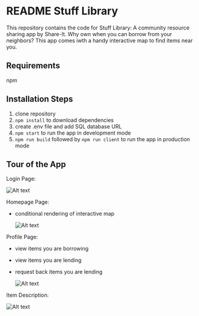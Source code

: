 # README Stuff Library

This repository contains the code for Stuff Library: A community resource sharing app by Share-It. Why own when you can borrow from your neighbors? This app comes iwth a handy interactive map to find items near you. 

## Requirements
npm

## Installation Steps

1. clone repository
2. `npm install` to download dependencies
3. create .env file and add SQL database URL
3. `npm start` to run the app in development mode
4. `npm run build` followed by `npm run client` to run the app in production mode 
## Tour of the App

Login Page: 

<img
  src="/Frontend/Images/login_screenshot.png"
  alt="Alt text"
  title="Optional title"
  style="display: inline-block; margin: 0 auto; max-width: 300px">

Homepage Page: 
- conditional rendering of interactive map

  <img
  src="/Frontend/Images/homepage_screenshot.png"
  alt="Alt text"
  title="Optional title"
  style="display: inline-block; margin: 0 auto; max-width: 300px">

Profile Page:
- view items you are borrowing
- view items you are lending
- request back items you are lending

  <img
  src="/Frontend/Images/profile_screenshot.png"
  alt="Alt text"
  title="Optional title"
  style="display: inline-block; margin: 0 auto; max-width: 300px">

Item Description: 

  <img
  src="/Frontend/Images/itempage_screenshot.png"
  alt="Alt text"
  title="Optional title"
  style="display: inline-block; margin: 0 auto; max-width: 300px">